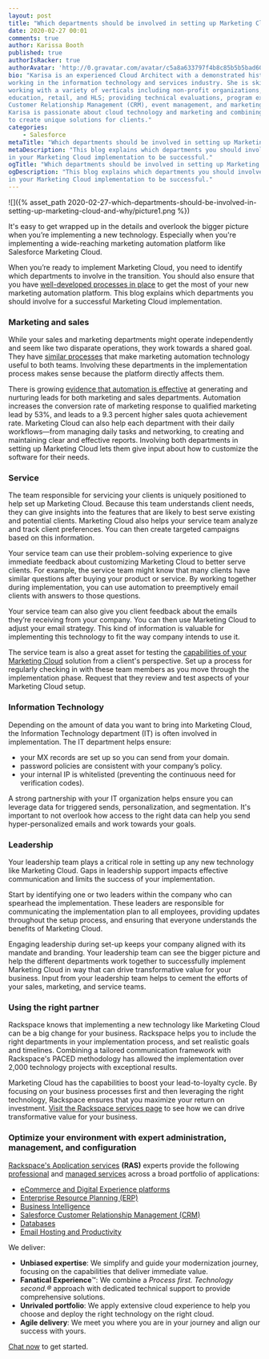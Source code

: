 ```yaml
---
layout: post
title: "Which departments should be involved in setting up Marketing Cloud and why"
date: 2020-02-27 00:01
comments: true
author: Karissa Booth
published: true
authorIsRacker: true
authorAvatar: 'http://0.gravatar.com/avatar/c5a8a633797f4b8c85b5b5bad605cd18'
bio: "Karisa is an experienced Cloud Architect with a demonstrated history of
working in the information technology and services industry. She is skilled in
working with a variety of verticals including non-profit organizations, higher
education, retail, and HLS; providing technical evaluations, program execution,
Customer Relationship Management (CRM), event management, and marketing/tech.
Karisa is passionate about cloud technology and marketing and combining these
to create unique solutions for clients."
categories:
    - Salesforce
metaTitle: "Which departments should be involved in setting up Marketing Cloud and why"
metaDescription: "This blog explains which departments you should involve
in your Marketing Cloud implementation to be successful."
ogTitle: "Which departments should be involved in setting up Marketing Cloud and why"
ogDescription: "This blog explains which departments you should involve
in your Marketing Cloud implementation to be successful."
---
```


![]({% asset_path 2020-02-27-which-departments-should-be-involved-in-setting-up-marketing-cloud-and-why/picture1.png %})

<!--more-->
It's easy to get wrapped up in the details and overlook the bigger picture when you’re implementing a new technology.
Especially when you're implementing a wide-reaching marketing automation platform like Salesforce
Marketing Cloud.

When you’re ready to implement Marketing Cloud, you need to identify which departments to involve in the
transition. You should also ensure that you have [well-developed processes in place](https://blog.rackspace.com/4-key-processes-need-capitalize-marketing-automation)
to get the most of your new marketing automation platform. This blog explains which departments you should involve
for a successful Marketing Cloud implementation.

### Marketing and sales

While your sales and marketing departments might operate independently and seem like two disparate operations,
they work towards a shared goal. They have [similar processes](https://blog.rackspace.com/marketing-automation-bridge-marketing-sales) that make marketing automation technology
useful to both teams. Involving these departments in the implementation process makes sense
because the platform directly affects them.

There is growing [evidence that automation is effective](https://www.salesforce.com/blog/2013/08/marketing-automation-sales-or-marketing-tool.html)
at generating and nurturing leads for both marketing and sales departments. Automation increases the conversion rate of marketing response to qualified
marketing lead by 53%, and leads to a 9.3 percent higher sales quota achievement rate.
Marketing Cloud can also help each department with their daily workflows&mdash;from managing daily tasks and networking,
to creating and maintaining clear and effective reports. Involving both departments in setting up Marketing Cloud lets them
give input about how to customize the software for their needs.

### Service

The team responsible for servicing your clients is uniquely positioned to help set up Marketing Cloud. Because this team
understands client needs, they can give insights into the features that are likely to best serve
existing and potential clients. Marketing Cloud also helps your service team analyze and track client preferences. You can then
create targeted campaigns based on this information.

Your service team can use their problem-solving experience to give immediate feedback about customizing
Marketing Cloud to better serve clients. For example, the service team might know that many clients have similar questions
after buying your product or service. By working together during implementation,
you can use automation to preemptively email clients with answers to those questions.

Your service team can also give you client feedback about the emails they’re receiving from your company. You can then use Marketing Cloud to
adjust your email strategy. This kind of information is valuable for implementing this technology to fit the way
company intends to use it.

The service team is also a great asset for testing the [capabilities of your Marketing Cloud](https://blog.rackspace.com/similarities-differences-salesforce-marketing-cloud-pardot)
solution from a client's perspective. Set up a process for regularly checking in with these team members as you move through the implementation phase. Request that they review and test aspects
of your Marketing Cloud setup.

### Information Technology

Depending on the amount of data you want to bring into Marketing Cloud, the Information Technology department (IT) is often involved in implementation.
The IT department helps ensure:

- your MX records are set up so you can send from your domain.
- password policies are consistent with your company’s policy.
- your internal IP is whitelisted (preventing the continuous need for verification codes).

A strong partnership with your IT organization helps ensure you can leverage data for triggered sends, personalization, and segmentation.
It's important to not overlook how access to the right data can help you send hyper-personalized emails and work towards your goals.

### Leadership

Your leadership team plays a critical role in setting up any new technology like Marketing Cloud.
Gaps in leadership support impacts effective communication and limits the success of your implementation.

Start by identifying one or two leaders within the company who can spearhead the implementation. These leaders are responsible for
communicating the implementation plan to all employees, providing updates throughout the setup process, and ensuring that everyone understands
the benefits of Marketing Cloud.

Engaging leadership during set-up keeps your company aligned with its mandate and branding. Your leadership team can
see the bigger picture and help the different departments work together to successfully implement Marketing Cloud in way that can
drive transformative value for your business. Input from your leadership team helps to cement the efforts of your sales, marketing, and service teams.

### Using the right partner

Rackspace knows that implementing a new technology like Marketing Cloud can be a big change for your business. Rackspace helps you to
include the right departments in your implementation process, and set realistic goals and timelines. Combining a tailored communication framework with Rackspace's PACED
methodology has allowed the implementation over 2,000 technology projects with exceptional results.

Marketing Cloud has the capabilities to boost your lead-to-loyalty cycle. By focusing on your business processes first and then leveraging the right technology,
Rackspace ensures that you maximize your return on investment. [Visit the Rackspace services page](https://www.rackspace.com/salesforce)
to see how we can drive transformative value for your business.

### Optimize your environment with expert administration, management, and configuration

[Rackspace's Application services](https://www.rackspace.com/application-management/managed-services)
**(RAS)** experts provide the following [professional](https://www.rackspace.com/application-management/professional-services)
and
[managed services](https://www.rackspace.com/application-management/managed-services) across
a broad portfolio of applications:

- [eCommerce and Digital Experience platforms](https://www.rackspace.com/ecommerce-digital-experience)
- [Enterprise Resource Planning (ERP)](https://www.rackspace.com/erp)
- [Business Intelligence](https://www.rackspace.com/business-intelligence)
- [Salesforce Customer Relationship Management (CRM)](https://www.rackspace.com/salesforce-managed-services)
- [Databases](https://www.rackspace.com/dba-services)
- [Email Hosting and Productivity](https://www.rackspace.com/email-hosting)

We deliver:

- **Unbiased expertise**: We simplify and guide your modernization journey,
focusing on the capabilities that deliver immediate value.
- **Fanatical Experience**&trade;: We combine a *Process first. Technology second.&reg;*
approach with dedicated technical support to provide comprehensive solutions.
- **Unrivaled portfolio**: We apply extensive cloud experience to help you
choose and deploy the right technology on the right cloud.
- **Agile delivery**: We meet you where you are in your journey and align
our success with yours.

[Chat now](https://www.rackspace.com/#chat) to get started.